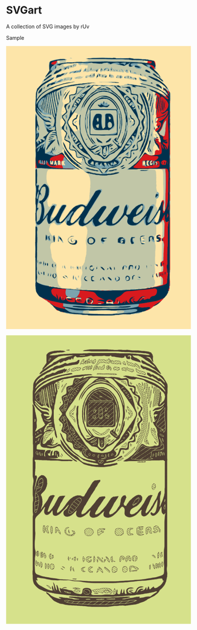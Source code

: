 # SVGart
A collection of SVG images by rUv

Sample

![alt tag](https://github.com/ruvnet/SVGart/blob/master/png/can1.png?raw=true)

![alt tag](https://github.com/ruvnet/SVGart/blob/master/png/can2.png?raw=true)
